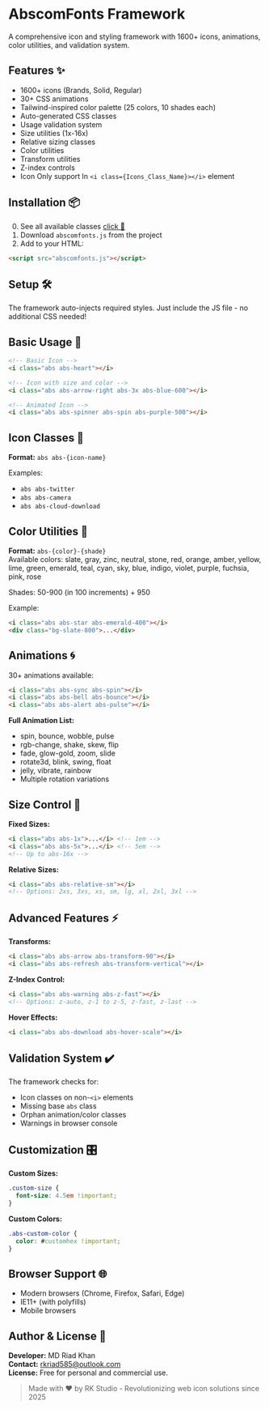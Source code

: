 # AbscomFonts Framework

A comprehensive icon and styling framework with 1600+ icons, animations, color utilities, and validation system.

## Features ✨
- 1600+ icons (Brands, Solid, Regular)
- 30+ CSS animations
- Tailwind-inspired color palette (25 colors, 10 shades each)
- Auto-generated CSS classes
- Usage validation system
- Size utilities (1x-16x)
- Relative sizing classes
- Color utilities
- Transform utilities
- Z-index controls
- Icon Only support In `<i class={Icons_Class_Name}></i>` element

## Installation 📦
0. See all available classes [click 📖](https://github.com/rkstudio585/AbscomFonts/blob/main/css-classes.txt) 
1. Download `abscomfonts.js` from the project
2. Add to your HTML:
```html
<script src="abscomfonts.js"></script>
```

## Setup 🛠️
The framework auto-injects required styles. Just include the JS file - no additional CSS needed!

## Basic Usage 🔧
```html
<!-- Basic Icon -->
<i class="abs abs-heart"></i>

<!-- Icon with size and color -->
<i class="abs abs-arrow-right abs-3x abs-blue-600"></i>

<!-- Animated Icon -->
<i class="abs abs-spinner abs-spin abs-purple-500"></i>
```

## Icon Classes 🎨
**Format:** `abs abs-{icon-name}`

Examples:
- `abs abs-twitter`
- `abs abs-camera`
- `abs abs-cloud-download`

## Color Utilities 🌈
**Format:** `abs-{color}-{shade}`  
Available colors: slate, gray, zinc, neutral, stone, red, orange, amber, yellow, lime, green, emerald, teal, cyan, sky, blue, indigo, violet, purple, fuchsia, pink, rose

Shades: 50-900 (in 100 increments) + 950

Example:
```html
<i class="abs abs-star abs-emerald-400"></i>
<div class="bg-slate-800">...</div>
```

## Animations 🌀
30+ animations available:

```html
<i class="abs abs-sync abs-spin"></i>
<i class="abs abs-bell abs-bounce"></i>
<i class="abs abs-alert abs-pulse"></i>
```

**Full Animation List:**
- spin, bounce, wobble, pulse
- rgb-change, shake, skew, flip
- fade, glow-gold, zoom, slide
- rotate3d, blink, swing, float
- jelly, vibrate, rainbow
- Multiple rotation variations

## Size Control 📏
**Fixed Sizes:**
```html
<i class="abs abs-1x">...</i> <!-- 1em -->
<i class="abs abs-5x">...</i> <!-- 5em -->
<!-- Up to abs-16x -->
```

**Relative Sizes:**
```html
<i class="abs abs-relative-sm"></i>
<!-- Options: 2xs, 3xs, xs, sm, lg, xl, 2xl, 3xl -->
```

## Advanced Features ⚡

**Transforms:**
```html
<i class="abs abs-arrow abs-transform-90"></i>
<i class="abs abs-refresh abs-transform-vertical"></i>
```

**Z-Index Control:**
```html
<i class="abs abs-warning abs-z-fast"></i>
<!-- Options: z-auto, z-1 to z-5, z-fast, z-last -->
```

**Hover Effects:**
```html
<i class="abs abs-download abs-hover-scale"></i>
```

## Validation System ✔️
The framework checks for:
- Icon classes on non-`<i>` elements
- Missing base `abs` class
- Orphan animation/color classes
- Warnings in browser console

## Customization 🎛️
**Custom Sizes:**
```css
.custom-size {
  font-size: 4.5em !important;
}
```

**Custom Colors:**
```css
.abs-custom-color {
  color: #customhex !important;
}
```

## Browser Support 🌐
- Modern browsers (Chrome, Firefox, Safari, Edge)
- IE11+ (with polyfills)
- Mobile browsers

## Author & License 📄
**Developer:** MD Riad Khan  
**Contact:** [rkriad585@outlook.com](mailto:rkriad585@outlook.com)  
**License:** Free for personal and commercial use.

> Made with ❤️ by RK Studio - Revolutionizing web icon solutions since 2025
